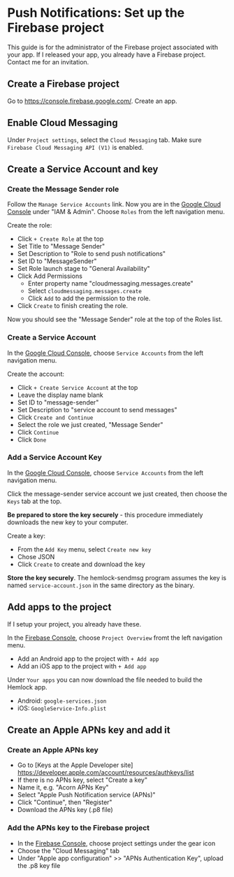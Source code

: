 # Push Notifications: Set up the Firebase project

This guide is for the administrator of the Firebase project associated with your app.  If I released your app, you already have a Firebase project.  Contact me for an invitation.

## Create a Firebase project

Go to https://console.firebase.google.com/.  Create an app.

## Enable Cloud Messaging

Under `Project settings`, select the `Cloud Messaging` tab.  Make sure `Firebase Cloud Messaging API (V1)` is enabled.

## Create a Service Account and key

### Create the Message Sender role

Follow the `Manage Service Accounts` link.  Now you are in the [Google Cloud Console](https://console.cloud.google.com/iam-admin/serviceaccounts) under "IAM & Admin".  Choose `Roles` from the left navigation menu.

Create the role:
* Click `+ Create Role` at the top
* Set Title to "Message Sender"
* Set Description to "Role to send push notifications"
* Set ID to "MessageSender"
* Set Role launch stage to "General Availability"
* Click Add Permissions
  * Enter property name "cloudmessaging.messages.create"
  * Select `cloudmessaging.messages.create`
  * Click `Add` to add the permission to the role.
* Click `Create` to finish creating the role.

Now you should see the "Message Sender" role at the top of the Roles list.

### Create a Service Account

In the [Google Cloud Console](https://console.cloud.google.com/iam-admin/), choose `Service Accounts` from the left navigation menu.

Create the account:
* Click `+ Create Service Account` at the top
* Leave the display name blank
* Set ID to "message-sender"
* Set Description to "service account to send messages"
* Click `Create and Continue`
* Select the role we just created, "Message Sender"
* Click `Continue`
* Click `Done`

### Add a Service Account Key

In the [Google Cloud Console](https://console.cloud.google.com/iam-admin/), choose `Service Accounts` from the left navigation menu.

Click the message-sender service account we just created, then choose the `Keys` tab at the top.

**Be prepared to store the key securely** - this procedure immediately downloads the new key to your computer.

Create a key:
* From the `Add Key` menu, select `Create new key`
* Chose JSON
* Click `Create` to create and download the key

**Store the key securely**.  The hemlock-sendmsg program assumes the key is named `service-account.json` in the same directory as the binary.

## Add apps to the project

If I setup your project, you already have these.

In the [Firebase Console](https://console.firebase.google.com/), choose `Project Overview` fromt the left navigation menu.

* Add an Android app to the project with `+ Add app`
* Add an iOS app to the project with `+ Add app`

Under `Your apps` you can now download the file needed to build the Hemlock app.
* Android: `google-services.json`
* iOS: `GoogleService-Info.plist`

## Create an Apple APNs key and add it

### Create an Apple APNs key

* Go to [Keys at the Apple Developer site] https://developer.apple.com/account/resources/authkeys/list
* If there is no APNs key, select "Create a key"
* Name it, e.g. "Acorn APNs Key"
* Select "Apple Push Notification service (APNs)"
* Click "Continue", then "Register"
* Download the APNs key (.p8 file)

### Add the APNs key to the Firebase project

* In the [Firebase Console](https://console.firebase.google.com/), choose project settings under the gear icon
* Choose the "Cloud Messaging" tab
* Under "Apple app configuration" >> "APNs Authentication Key", upload the .p8 key file
